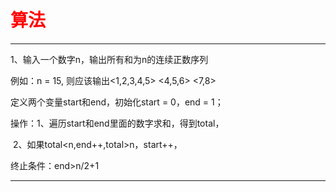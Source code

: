 # <font color ="red">算法</font>

------

1、输入一个数字n，输出所有和为n的连续正数序列

例如：n = 15, 则应该输出<1,2,3,4,5> <4,5,6> <7,8>

定义两个变量start和end，初始化start = 0，end = 1；

操作：1、遍历start和end里面的数字求和，得到total，

​		   2、如果total<n,end++,total>n，start++，

终止条件：end>n/2+1

------


